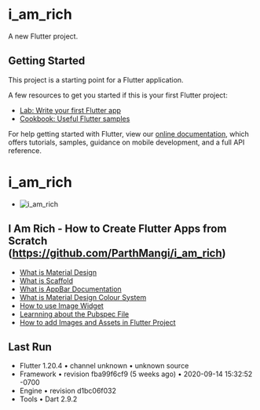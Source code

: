 # i_am_rich

A new Flutter project.

## Getting Started

This project is a starting point for a Flutter application.

A few resources to get you started if this is your first Flutter project:

- [Lab: Write your first Flutter app](https://flutter.dev/docs/get-started/codelab)
- [Cookbook: Useful Flutter samples](https://flutter.dev/docs/cookbook)

For help getting started with Flutter, view our
[online documentation](https://flutter.dev/docs), which offers tutorials,
samples, guidance on mobile development, and a full API reference.

# i_am_rich

  - ![i_am_rich](https://github.com/ParthMangi/i_am_rich/blob/main/assets/i_am_rich.gif?raw=true)

## I Am Rich - How to Create Flutter Apps from Scratch (https://github.com/ParthMangi/i_am_rich)

  - [What is Material Design](https://material.io/)
  - [What is Scaffold](https://docs.flutter.io/flutter/material/Scaffold-class.html)
  - [What is AppBar Documentation](https://docs.flutter.io/flutter/material/AppBar-class.html)
  - [What is  Material Design Colour System](https://material.io/design/color/the-color-system.html)
  - [How to use Image Widget](https://docs.flutter.io/flutter/widgets/Image-class.html)
  - [Learnning about the Pubspec File](https://www.dartlang.org/tools/pub/pubspec)
  - [How to add Images and Assets in Flutter Project](https://flutter.dev/docs/development/ui/assets-and-images)

## Last Run
 
  - Flutter 1.20.4 • channel unknown • unknown source
  - Framework • revision fba99f6cf9 (5 weeks ago) • 2020-09-14 15:32:52 -0700
  - Engine • revision d1bc06f032
  - Tools • Dart 2.9.2
